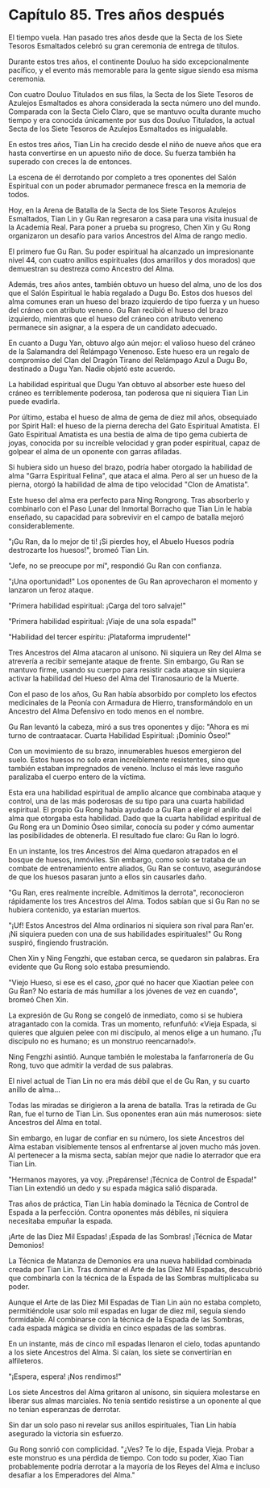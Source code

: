 
# Capítulo 85. Tres años después


El tiempo vuela. Han pasado tres años desde que la Secta de los Siete Tesoros Esmaltados celebró su gran ceremonia de entrega de títulos.

Durante estos tres años, el continente Douluo ha sido excepcionalmente pacífico, y el evento más memorable para la gente sigue siendo esa misma ceremonia.

Con cuatro Douluo Titulados en sus filas, la Secta de los Siete Tesoros de Azulejos Esmaltados es ahora considerada la secta número uno del mundo. Comparada con la Secta Cielo Claro, que se mantuvo oculta durante mucho tiempo y era conocida únicamente por sus dos Douluo Titulados, la actual Secta de los Siete Tesoros de Azulejos Esmaltados es inigualable.

En estos tres años, Tian Lin ha crecido desde el niño de nueve años que era hasta convertirse en un apuesto niño de doce. Su fuerza también ha superado con creces la de entonces.

La escena de él derrotando por completo a tres oponentes del Salón Espiritual con un poder abrumador permanece fresca en la memoria de todos.

Hoy, en la Arena de Batalla de la Secta de los Siete Tesoros Azulejos Esmaltados, Tian Lin y Gu Ran regresaron a casa para una visita inusual de la Academia Real. Para poner a prueba su progreso, Chen Xin y Gu Rong organizaron un desafío para varios Ancestros del Alma de rango medio.

El primero fue Gu Ran. Su poder espiritual ha alcanzado un impresionante nivel 44, con cuatro anillos espirituales (dos amarillos y dos morados) que demuestran su destreza como Ancestro del Alma.

Además, tres años antes, también obtuvo un hueso del alma, uno de los dos que el Salón Espiritual le había regalado a Dugu Bo. Estos dos huesos del alma comunes eran un hueso del brazo izquierdo de tipo fuerza y un hueso del cráneo con atributo veneno. Gu Ran recibió el hueso del brazo izquierdo, mientras que el hueso del cráneo con atributo veneno permanece sin asignar, a la espera de un candidato adecuado.

En cuanto a Dugu Yan, obtuvo algo aún mejor: el valioso hueso del cráneo de la Salamandra del Relámpago Venenoso. Este hueso era un regalo de compromiso del Clan del Dragón Tirano del Relámpago Azul a Dugu Bo, destinado a Dugu Yan. Nadie objetó este acuerdo.

La habilidad espiritual que Dugu Yan obtuvo al absorber este hueso del cráneo es terriblemente poderosa, tan poderosa que ni siquiera Tian Lin puede evadirla.

Por último, estaba el hueso de alma de gema de diez mil años, obsequiado por Spirit Hall: el hueso de la pierna derecha del Gato Espiritual Amatista. El Gato Espiritual Amatista es una bestia de alma de tipo gema cubierta de joyas, conocida por su increíble velocidad y gran poder espiritual, capaz de golpear el alma de un oponente con garras afiladas.

Si hubiera sido un hueso del brazo, podría haber otorgado la habilidad de alma "Garra Espiritual Felina", que ataca el alma. Pero al ser un hueso de la pierna, otorgó la habilidad de alma de tipo velocidad "Clon de Amatista".

Este hueso del alma era perfecto para Ning Rongrong. Tras absorberlo y combinarlo con el Paso Lunar del Inmortal Borracho que Tian Lin le había enseñado, su capacidad para sobrevivir en el campo de batalla mejoró considerablemente.

"¡Gu Ran, da lo mejor de ti! ¡Si pierdes hoy, el Abuelo Huesos podría destrozarte los huesos!", bromeó Tian Lin.

"Jefe, no se preocupe por mí", respondió Gu Ran con confianza.

"¡Una oportunidad!" Los oponentes de Gu Ran aprovecharon el momento y lanzaron un feroz ataque.

"Primera habilidad espiritual: ¡Carga del toro salvaje!"

"Primera habilidad espiritual: ¡Viaje de una sola espada!"

"Habilidad del tercer espíritu: ¡Plataforma imprudente!"

Tres Ancestros del Alma atacaron al unísono. Ni siquiera un Rey del Alma se atrevería a recibir semejante ataque de frente. Sin embargo, Gu Ran se mantuvo firme, usando su cuerpo para resistir cada ataque sin siquiera activar la habilidad del Hueso del Alma del Tiranosaurio de la Muerte.

Con el paso de los años, Gu Ran había absorbido por completo los efectos medicinales de la Peonía con Armadura de Hierro, transformándolo en un Ancestro del Alma Defensivo en todo menos en el nombre.

Gu Ran levantó la cabeza, miró a sus tres oponentes y dijo: "Ahora es mi turno de contraatacar. Cuarta Habilidad Espiritual: ¡Dominio Óseo!"

Con un movimiento de su brazo, innumerables huesos emergieron del suelo. Estos huesos no solo eran increíblemente resistentes, sino que también estaban impregnados de veneno. Incluso el más leve rasguño paralizaba el cuerpo entero de la víctima.

Esta era una habilidad espiritual de amplio alcance que combinaba ataque y control, una de las más poderosas de su tipo para una cuarta habilidad espiritual. El propio Gu Rong había ayudado a Gu Ran a elegir el anillo del alma que otorgaba esta habilidad. Dado que la cuarta habilidad espiritual de Gu Rong era un Dominio Óseo similar, conocía su poder y cómo aumentar las posibilidades de obtenerla. El resultado fue claro: Gu Ran lo logró.

En un instante, los tres Ancestros del Alma quedaron atrapados en el bosque de huesos, inmóviles. Sin embargo, como solo se trataba de un combate de entrenamiento entre aliados, Gu Ran se contuvo, asegurándose de que los huesos pasaran junto a ellos sin causarles daño.

"Gu Ran, eres realmente increíble. Admitimos la derrota", reconocieron rápidamente los tres Ancestros del Alma. Todos sabían que si Gu Ran no se hubiera contenido, ya estarían muertos.

"¡Uf! Estos Ancestros del Alma ordinarios ni siquiera son rival para Ran'er. ¡Ni siquiera pueden con una de sus habilidades espirituales!" Gu Rong suspiró, fingiendo frustración.

Chen Xin y Ning Fengzhi, que estaban cerca, se quedaron sin palabras. Era evidente que Gu Rong solo estaba presumiendo.

"Viejo Hueso, si ese es el caso, ¿por qué no hacer que Xiaotian pelee con Gu Ran? No estaría de más humillar a los jóvenes de vez en cuando", bromeó Chen Xin.

La expresión de Gu Rong se congeló de inmediato, como si se hubiera atragantado con la comida. Tras un momento, refunfuñó: «Vieja Espada, si quieres que alguien pelee con mi discípulo, al menos elige a un humano. ¡Tu discípulo no es humano; es un monstruo reencarnado!».

Ning Fengzhi asintió. Aunque también le molestaba la fanfarronería de Gu Rong, tuvo que admitir la verdad de sus palabras.

El nivel actual de Tian Lin no era más débil que el de Gu Ran, y su cuarto anillo de alma...

Todas las miradas se dirigieron a la arena de batalla. Tras la retirada de Gu Ran, fue el turno de Tian Lin. Sus oponentes eran aún más numerosos: siete Ancestros del Alma en total.

Sin embargo, en lugar de confiar en su número, los siete Ancestros del Alma estaban visiblemente tensos al enfrentarse al joven mucho más joven. Al pertenecer a la misma secta, sabían mejor que nadie lo aterrador que era Tian Lin.

"Hermanos mayores, ya voy. ¡Prepárense! ¡Técnica de Control de Espada!" Tian Lin extendió un dedo y su espada mágica salió disparada.

Tras años de práctica, Tian Lin había dominado la Técnica de Control de Espada a la perfección. Contra oponentes más débiles, ni siquiera necesitaba empuñar la espada.

¡Arte de las Diez Mil Espadas! ¡Espada de las Sombras! ¡Técnica de Matar Demonios!

La Técnica de Matanza de Demonios era una nueva habilidad combinada creada por Tian Lin. Tras dominar el Arte de las Diez Mil Espadas, descubrió que combinarla con la técnica de la Espada de las Sombras multiplicaba su poder.

Aunque el Arte de las Diez Mil Espadas de Tian Lin aún no estaba completo, permitiéndole usar solo mil espadas en lugar de diez mil, seguía siendo formidable. Al combinarse con la técnica de la Espada de las Sombras, cada espada mágica se dividía en cinco espadas de las sombras.

En un instante, más de cinco mil espadas llenaron el cielo, todas apuntando a los siete Ancestros del Alma. Si caían, los siete se convertirían en alfileteros.

"¡Espera, espera! ¡Nos rendimos!"

Los siete Ancestros del Alma gritaron al unísono, sin siquiera molestarse en liberar sus almas marciales. No tenía sentido resistirse a un oponente al que no tenían esperanzas de derrotar.

Sin dar un solo paso ni revelar sus anillos espirituales, Tian Lin había asegurado la victoria sin esfuerzo.

Gu Rong sonrió con complicidad. "¿Ves? Te lo dije, Espada Vieja. Probar a este monstruo es una pérdida de tiempo. Con todo su poder, Xiao Tian probablemente podría derrotar a la mayoría de los Reyes del Alma e incluso desafiar a los Emperadores del Alma."